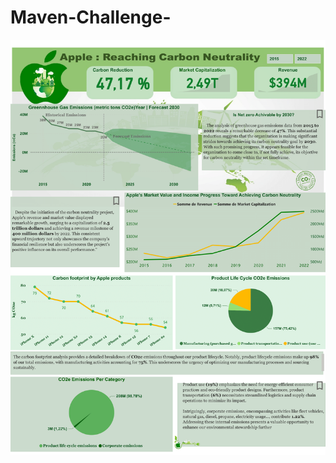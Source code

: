 # Maven-Challenge-
![Apple-1.png](https://github.com/RimaJAMLI21/Maven-Challenge-/blob/main/Apple-1.png)
